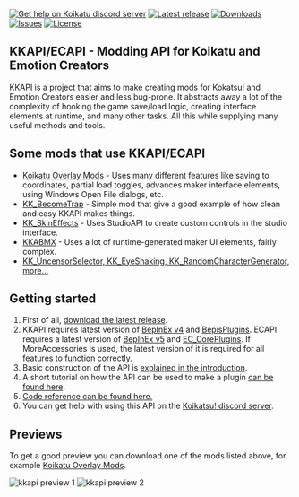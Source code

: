 [![Get help on Koikatu discord server](https://img.shields.io/badge/help-discord-brightgreen.svg)](https://discord.gg/urDt8CK)
[![Latest release](https://img.shields.io/github/release/ManlyMarco/KKAPI.svg?style=flat)](https://github.com/ManlyMarco/KKAPI/releases)
[![Downloads](https://img.shields.io/github/downloads/ManlyMarco/KKAPI/total.svg?style=flat)](https://github.com/ManlyMarco/KKAPI/releases)
[![Issues](https://img.shields.io/github/issues/ManlyMarco/KKAPI.svg?style=flat)](https://github.com/ManlyMarco/KKAPI/issues)
[![License](https://img.shields.io/github/license/ManlyMarco/KKAPI.svg?style=flat)](https://github.com/ManlyMarco/KKAPI/blob/master/LICENSE)
## KKAPI/ECAPI - Modding API for Koikatu and Emotion Creators
KKAPI is a project that aims to make creating mods for Kokatsu! and Emotion Creators easier and less bug-prone. It abstracts away a lot of the complexity of hooking the game save/load logic, creating interface elements at runtime, and many other tasks. All this while supplying many useful methods and tools.

## Some mods that use KKAPI/ECAPI
* [Koikatu Overlay Mods](https://github.com/ManlyMarco/Koikatu-Overlay-Mods) - Uses many different features like saving to coordinates, partial load toggles, advances maker interface elements, using Windows Open File dialogs, etc.
* [KK_BecomeTrap](https://github.com/ManlyMarco/KK_BecomeTrap) - Simple mod that give a good example of how clean and easy KKAPI makes things.
* [KK_SkinEffects](https://github.com/ManlyMarco/KK_SkinEffects) - Uses StudioAPI to create custom controls in the studio interface.
* [KKABMX](https://github.com/ManlyMarco/KKABMX) - Uses a lot of runtime-generated maker UI elements, fairly complex.
* [KK_UncensorSelector, KK_EyeShaking, KK_RandomCharacterGenerator, more...](https://github.com/DeathWeasel1337/KK_Plugins)

## Getting started
1. First of all, [download the latest release](https://github.com/ManlyMarco/KKAPI/releases).
2. KKAPI requires latest version of [BepInEx v4](https://github.com/BepInEx/BepInEx) and [BepisPlugins](https://github.com/bbepis/BepisPlugins). ECAPI requires a latest version of [BepInEx v5](https://github.com/BepInEx/BepInEx) and [EC_CorePlugins](https://github.com/ManlyMarco/EC_CorePlugins). If MoreAccessories is used, the latest version of it is required for all features to function correctly.
3. Basic construction of the API is [explained in the introduction](https://github.com/ManlyMarco/KKAPI/wiki/Introduction).
4. A short tutorial on how the API can be used to make a plugin [can be found here](https://github.com/ManlyMarco/KKAPI/wiki/Typical-usage-example-and-explanation).
5. [Code reference can be found here.](https://github.com/ManlyMarco/KKAPI/blob/master/doc/Home.md)
6. You can get help with using this API on the [Koikatsu! discord server](https://discord.gg/urDt8CK).

## Previews
To get a good preview you can download one of the mods listed above, for example [Koikatu Overlay Mods](https://github.com/ManlyMarco/Koikatu-Overlay-Mods).

![kkapi preview 1](https://user-images.githubusercontent.com/39247311/52817863-74461d80-30a5-11e9-81fd-d68a530d066a.png)
![kkapi preview 2](https://user-images.githubusercontent.com/39247311/52817865-74461d80-30a5-11e9-9b4f-e42ef0dcc7ea.png)
